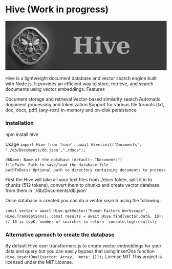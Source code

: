 # Hive (Work in progress)

![Hive](./img/hive.png)

Hive is a lightweight document database and vector search engine built with Node.js. It provides an efficient way to store, retrieve, and search documents using vector embeddings.
Features

Document storage and retrieval
Vector-based similarity search
Automatic document processing and tokenization
Support for various file formats (txt, doc, docx, pdf) (any-text)
In-memory and on-disk persistence

### Installation 

npm install hive

Usage
`
import Hive from 'hive';
await Hive.init('Documents', './db/Documents/db.json',"./docs");
`

    dbName: Name of the database (default: "Documents")
    filePath: Path to save/load the database file
    pathToDocs: Optional path to directory containing documents to process


First the Hive will take all your text files from ./docs folder, split it in to chunks (512 tokens), 
convert them to chunks and create vector database from them in './db/Documents/db.json'  

Once database is created you can do a vector search using the following:

`
const vector = await Hive.getVector("Human Factors Workscope", Hive.TransOptions);
const results = await Hive.find(vector.data, 10); // 10 is topK, number of searches to return 
console.log(results);
`

### Alternative aproach to create the database

By default Hive user transformers.js to create vector embeddings for your data and query but you can easily bypass that using inserOne function 
` 
Hive.insertOne({vector: Array,  meta: {}});
`
License MIT
This project is licensed under the MIT License.
